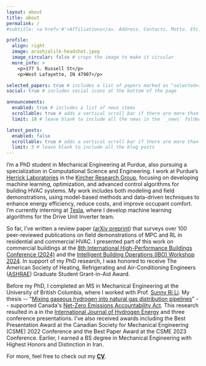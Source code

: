 ```yaml
---
layout: about
title: about
permalink: /
#subtitle: <a href='#'>Affiliations</a>. Address. Contacts. Motto. Etc.

profile:
  align: right
  image: arashjalilk-headshot.jpeg
  image_circular: false # crops the image to make it circular
  more_info: >
    <p>177 S. Russell St</p>
    <p>West Lafayette, IN 47907</p>

selected_papers: true # includes a list of papers marked as "selected={true}"
social: true # includes social icons at the bottom of the page

announcements:
  enabled: true # includes a list of news items
  scrollable: true # adds a vertical scroll bar if there are more than 3 news items
  limit: 10 # leave blank to include all the news in the `_news` folder

latest_posts:
  enabled: false
  scrollable: true # adds a vertical scroll bar if there are more than 3 new posts items
  limit: 3 # leave blank to include all the blog posts
---
```


I’m a PhD student in Mechanical Engineering at Purdue, also pursuing a specialization in Computational Science and Engineering. I work at Purdue’s [Herrick Laboratories](https://engineering.purdue.edu/Herrick) in the [Kircher Research Group](https://kevinjkircher.com/), focusing on developing machine learning, optimization, and advanced control algorithms for building HVAC systems. My work includes both modeling and field demonstrations, using model-based methods and data-driven techniques to enhance energy efficiency, reduce costs, and improve occupant comfort. I’m currently interning at [Tesla](https://www.tesla.com/), where I develop machine learning algorithms for the Drive Unit Inverter team.

So far, I’ve written a review paper ([arXiv preprint](https://arxiv.org/abs/2503.05022)) that surveys over 100 peer-reviewed publications on field demonstrations of MPC and RL in residential and commercial HVAC. I presented part of this work on commercial buildings at the [8th International High-Performance Buildings Conference (2024)](https://docs.lib.purdue.edu/ihpbc/473/) and the [Intelligent Building Operations (IBO) Workshop 2024](https://www.youtube.com/watch?v=NJ3izRJVNK0&list=PLcZDMdEnS08kcgUMfKHNHn507XDJG0LGC). In support of my PhD research, I was honored to receive The American Society of Heating, Refrigerating and Air-Conditioning Engineers ([ASHRAE](https://www.ashrae.org/)) Graduate Student Grant-in-Aid Award.

Before my PhD, I completed an MS in Mechanical Engineering at the University of British Columbia, where I worked with Prof. [Sunny Ri Li](https://scholar.google.com/citations?user=mgUDmT8AAAAJ&hl=en). My thesis -- "[Mixing gaseous hydrogen into natural gas distribution pipelines](https://open.library.ubc.ca/soa/cIRcle/collections/ubctheses/24/items/1.0437514)" -- supported Canada's [Net-Zero Emissions Accountability Act](https://www.canada.ca/en/services/environment/weather/climatechange/climate-plan/net-zero-emissions-2050.html). This research resulted in a in the [International Journal of Hydrogen Energy](https://doi.org/10.1016/j.ijhydene.2023.11.038) and three conference presentations. I’ve also received awards including the Best Presentation Award at the Canadian Society for Mechanical Engineering (CSME) 2022 Conference and the Best Paper Award at the CSME 2023 Conference. Earlier, I earned a BS degree in Mechanical Engineering with Highest Honors and Distinction in Iran.

For more, feel free to check out my <b>[CV](https://arashjkh.github.io/files/CV_Arash_Jalil_Khabbazi.pdf)</b>.
